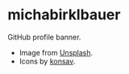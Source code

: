 # michabirklbauer

GitHub profile banner.
- Image from [Unsplash](https://unsplash.com/).
- Icons by [konsav](https://github.com/konsav/social-icons).
